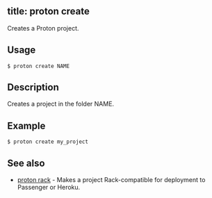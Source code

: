 title: proton create
--
Creates a Proton project.

##  Usage

    $ proton create NAME

## Description

   Creates a project in the folder NAME.

##  Example

    $ proton create my_project

## See also

 - [proton rack](rack.html) - Makes a project Rack-compatible for deployment 
 to Passenger or Heroku.
